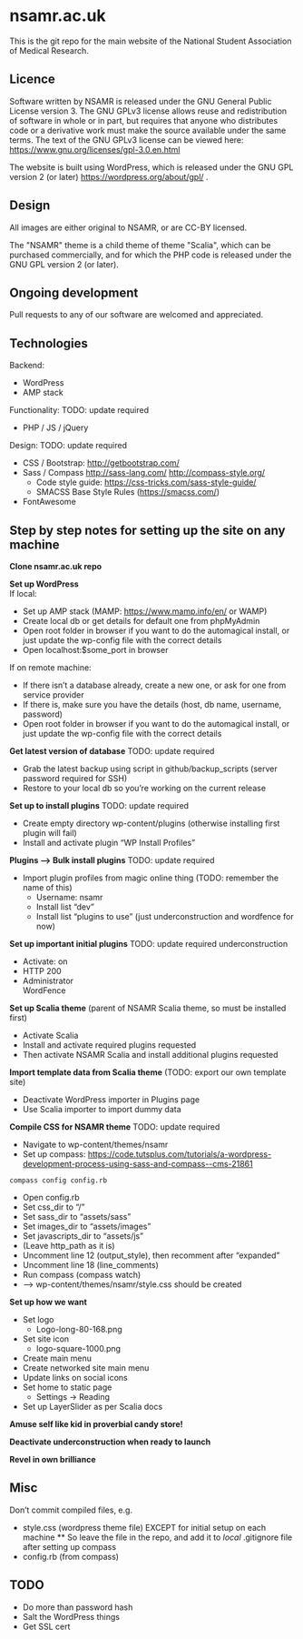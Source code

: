 # nsamr.ac.uk
This is the git repo for the main website of the National Student Association of Medical Research.

## Licence
Software written by NSAMR is released under the GNU General Public License version 3. The GNU GPLv3 license allows reuse and redistribution of software in whole or in part, but requires that anyone who distributes code or a derivative work must make the source available under the same terms. The text of the GNU GPLv3 license can be viewed here: https://www.gnu.org/licenses/gpl-3.0.en.html

The website is built using WordPress, which is released under the GNU GPL version 2 (or later) https://wordpress.org/about/gpl/ .

## Design
All images are either original to NSAMR, or are CC-BY licensed.

The "NSAMR" theme is a child theme of theme "Scalia", which can be purchased commercially, and for which the PHP code is released under the GNU GPL version 2 (or later).

## Ongoing development
Pull requests to any of our software are welcomed and appreciated.

## Technologies
Backend:
* WordPress
* AMP stack

Functionality: TODO: update required
 * PHP / JS / jQuery  

Design: TODO: update required
  * CSS / Bootstrap: http://getbootstrap.com/
  * Sass / Compass http://sass-lang.com/ http://compass-style.org/
    * Code style guide: https://css-tricks.com/sass-style-guide/  
    * SMACSS Base Style Rules (https://smacss.com/)
  * FontAwesome

## Step by step notes for setting up the site on any machine
**Clone nsamr.ac.uk repo**

**Set up WordPress**  
If local:
* Set up AMP stack (MAMP: https://www.mamp.info/en/ or WAMP)
* Create local db or get details for default one from phpMyAdmin
* Open root folder in browser if you want to do the automagical install, or just update the wp-config file with the correct details
* Open localhost:$some_port in browser  

If on remote machine:
* If there isn’t a database already, create a new one, or ask for one from service provider
* If there is, make sure you have the details (host, db name, username, password)
* Open root folder in browser if you want to do the automagical install, or just update the wp-config file with the correct details

**Get latest version of database** TODO: update required
* Grab the latest backup using script in github/backup_scripts (server password required for SSH) 
* Restore to your local db so you’re working on the current release

**Set up to install plugins** TODO: update required
* Create empty directory wp-content/plugins (otherwise installing first plugin will fail)
* Install and activate plugin “WP Install Profiles”

**Plugins --> Bulk install plugins** TODO: update required
* Import plugin profiles from magic online thing (TODO: remember the name of this)  
  * Username: nsamr  
  * Install list “dev”  
  * Install list “plugins to use” (just underconstruction and wordfence for now)  

**Set up important initial plugins**  TODO: update required
underconstruction
* Activate: on
* HTTP 200
* Administrator  
WordFence

**Set up Scalia theme** (parent of NSAMR Scalia theme, so must be installed first)
* Activate Scalia
* Install and activate required plugins requested
* Then activate NSAMR Scalia and install additional plugins requested

**Import template data from Scalia theme** (TODO: export our own template site)
* Deactivate WordPress importer in Plugins page
* Use Scalia importer to import dummy data

**Compile CSS for NSAMR theme**  TODO: update required 
* Navigate to wp-content/themes/nsamr
* Set up compass: https://code.tutsplus.com/tutorials/a-wordpress-development-process-using-sass-and-compass--cms-21861  
<pre><code>compass config config.rb</code></pre>
*	Open config.rb  
  * Set css_dir to “/”  
  * Set sass_dir to “assets/sass”  
  * Set images_dir to “assets/images”  
  * Set javascripts_dir to “assets/js”  
  * (Leave http_path as it is)  
  * Uncomment line 12 (output_style), then recomment after “expanded”  
  * Uncomment line 18 (line_comments)  
* Run compass (compass watch)  
* --> wp-content/themes/nsamr/style.css should be created  

**Set up how we want**
* Set  logo  
	 * Logo-long-80-168.png  
* Set site icon  
  * logo-square-1000.png  
* Create main menu   
* Create networked site main menu
* Update links on social icons
* Set home to static page 
  * Settings → Reading  
* Set up LayerSlider as per Scalia docs

**Amuse self like kid in proverbial candy store!**

**Deactivate underconstruction when ready to launch**

**Revel in own brilliance**


## Misc
Don’t commit compiled files, e.g.
* style.css (wordpress theme file) EXCEPT for initial setup on each machine
** So leave the file in the repo, and add it to _local_ .gitignore file after setting up compass
* config.rb (from compass)

## TODO
* Do more than password hash
* Salt the WordPress things
* Get SSL cert


